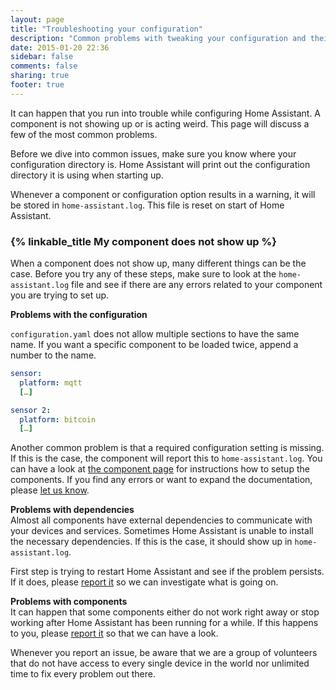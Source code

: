 ```yaml
---
layout: page
title: "Troubleshooting your configuration"
description: "Common problems with tweaking your configuration and their solutions."
date: 2015-01-20 22:36
sidebar: false
comments: false
sharing: true
footer: true
---
```


It can happen that you run into trouble while configuring Home Assistant. A component is not
showing up or is acting weird. This page will discuss a few of the most common problems.

Before we dive into common issues, make sure you know where your configuration directory is.
Home Assistant will print out the configuration directory it is using when starting up.

Whenever a component or configuration option results in a warning, it will be stored in
`home-assistant.log`. This file is reset on start of Home Assistant.

### {% linkable_title My component does not show up %}
When a component does not show up, many different things can be the case. Before you try any of
these steps, make sure to look at the `home-assistant.log` file and see if there are any errors
related to your component you are trying to set up.

**Problems with the configuration<br>**

`configuration.yaml` does not allow multiple sections to have the same name. If you want a
 specific component to be loaded twice, append a number to the name.

```yaml
sensor:
  platform: mqtt
  […]

sensor 2:
  platform: bitcoin
  […]
```

Another common problem is that a required configuration setting is missing. If this is the
case, the component will report this to `home-assistant.log`. You can have a look at
[the component page](/components/) for instructions how to setup the components. If you find any
errors or want to expand the documentation, please
[let us know](https://github.com/balloob/home-assistant.io/issues).

**Problems with dependencies<br>**
Almost all components have external dependencies to communicate with your devices and services.
Sometimes Home Assistant is unable to install the necessary dependencies. If this is the case, it
should show up in `home-assistant.log`.

First step is trying to restart Home Assistant and see if the problem persists. If it does, please
[report it](https://github.com/balloob/home-assistant/issues) so we can investigate what is going on.

**Problems with components<br>**
It can happen that some components either do not work right away or stop working after Home
Assistant has been running for a while. If this happens to you, please
[report it](https://github.com/balloob/home-assistant/issues) so that we can have a look.

<p class='note'>
Whenever you report an issue, be aware that we are a group of volunteers that do not have access to
every single device in the world nor unlimited time to fix every problem out there.
</p>
